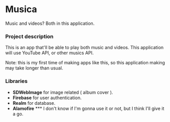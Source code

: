 #  Musica
Music and videos? Both in this application.

### Project description
This is an app that'll be able to play both music and videos. This application will use  YouTube API, or other musics API.

Note: this is my first time of making apps like this, so this application making may take longer than usual. 

### Libraries
- <b>SDWebImage</b> for image related ( album cover ).
- <b>Firebase</b> for user authentication.
- <b>Realm</b> for database.
- <b>Alamofire</b> *** I don't know if I'm gonna use it or not, but I think I'll give it a go.


